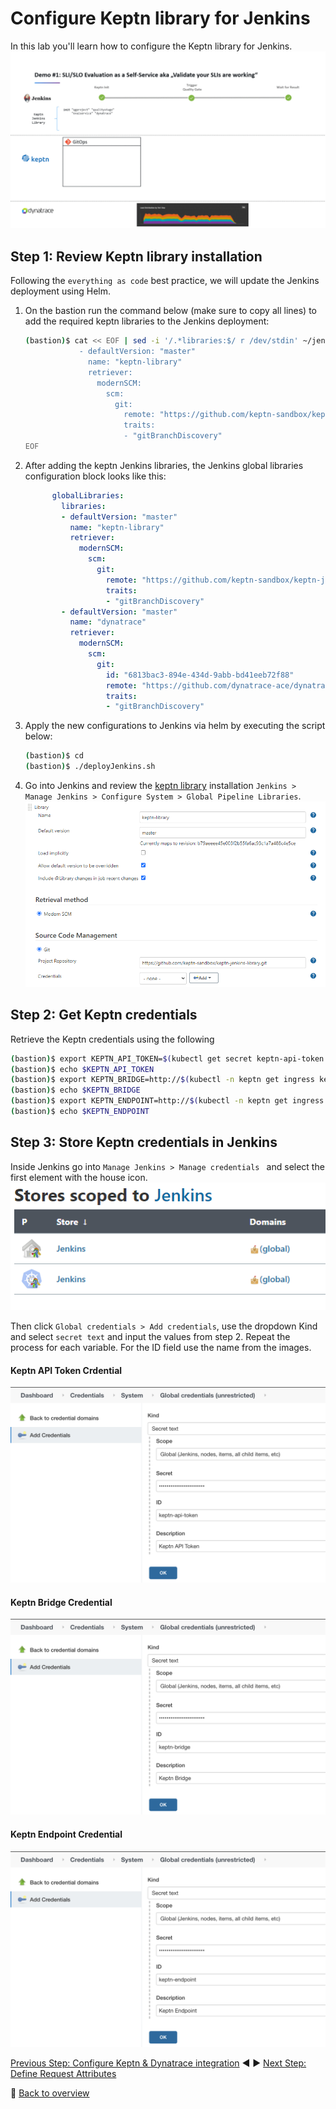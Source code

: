 # Configure Keptn library for Jenkins

In this lab you'll learn how to configure the Keptn library for Jenkins.
![keptn](./assets/evalpipeline_animated.gif)

## Step 1: Review Keptn library installation

Following the `everything as code` best practice, we will update the Jenkins deployment using Helm.

1. On the bastion run the command below (make sure to copy all lines) to add the required keptn libraries to the Jenkins deployment:

    ```bash
    (bastion)$ cat << EOF | sed -i '/.*libraries:$/ r /dev/stdin' ~/jenkins/helm/jenkins-values.yml
                - defaultVersion: "master"
                  name: "keptn-library"
                  retriever:
                    modernSCM:
                      scm:
                        git:
                          remote: "https://github.com/keptn-sandbox/keptn-jenkins-library.git"
                          traits:
                          - "gitBranchDiscovery"
    EOF
    ```

1. After adding the keptn Jenkins libraries, the Jenkins global libraries configuration block looks like this:

    ```yaml
          globalLibraries:
            libraries:
            - defaultVersion: "master"
              name: "keptn-library"
              retriever:
                modernSCM:
                  scm:
                    git:
                      remote: "https://github.com/keptn-sandbox/keptn-jenkins-library.git"
                      traits:
                      - "gitBranchDiscovery"
            - defaultVersion: "master"
              name: "dynatrace"
              retriever:
                modernSCM:
                  scm:
                    git:
                      id: "6813bac3-894e-434d-9abb-bd41eeb72f88"
                      remote: "https://github.com/dynatrace-ace/dynatrace-jenkins-library.git"
                      traits:
                      - "gitBranchDiscovery"
    ```

1. Apply the new configurations to Jenkins via helm by executing the script below:

    ```bash
    (bastion)$ cd
    (bastion)$ ./deployJenkins.sh
    ```

1. Go into Jenkins and review the [keptn library](https://github.com/keptn-sandbox/keptn-jenkins-library.git) installation `Jenkins > Manage Jenkins > Configure System > Global Pipeline Libraries`.
![keptn](./assets/keptn-jenkins-library1.png)

## Step 2: Get Keptn credentials

Retrieve the Keptn credentials using the following

```bash
(bastion)$ export KEPTN_API_TOKEN=$(kubectl get secret keptn-api-token -n keptn -ojsonpath={.data.keptn-api-token} | base64 --decode)
(bastion)$ echo $KEPTN_API_TOKEN
(bastion)$ export KEPTN_BRIDGE=http://$(kubectl -n keptn get ingress keptn -ojsonpath='{.spec.rules[0].host}')/bridge
(bastion)$ echo $KEPTN_BRIDGE
(bastion)$ export KEPTN_ENDPOINT=http://$(kubectl -n keptn get ingress keptn -ojsonpath='{.spec.rules[0].host}')/api
(bastion)$ echo $KEPTN_ENDPOINT
```

## Step 3: Store Keptn credentials in Jenkins

Inside Jenkins go into `Manage Jenkins > Manage credentials ` and select the first element with the house icon.
![keptn](./assets/jenkins-store.png)

Then click `Global credentials > Add credentials`, use the dropdown Kind and select `secret text` and input the values from step 2. Repeat the process for each variable. For the ID field use the name from the images.

#### Keptn API Token Crdential

![keptn](./assets/keptn-api-credential.png)

#### Keptn Bridge Credential

![keptn](./assets/keptn-bridge-credential.png)

#### Keptn Endpoint Credential

![keptn](./assets/keptn-endpoint-credential.png)

[Previous Step: Configure Keptn & Dynatrace integration](../02_Configure_Keptn_Dynatrace_Integration) :arrow_backward: :arrow_forward: [Next Step: Define Request Attributes](../04_Define_Request_Attributes)

:arrow_up_small: [Back to overview](../)

